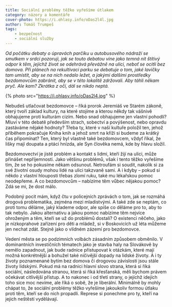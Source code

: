 ```yaml
---
title: Sociální problémy těžko vyřešíme útlakem
category: názory a komentáře
cover-photo: https://i.ohlasy.info/oDas2l4l.jpg
author: Tomáš Trumpeš
tags:
    - bezpečnost
    - sociální služby
---
```


*Od počátku debaty o úpravách parčíku u autobusového nádraží se smutkem v srdci pozoruji, jak se touto debatou vine jako temná nit štítivý odpor k těm, jejichž život se odehrává převážně na ulici, neboť se ocitli bez domova. Při plánech na rekultivaci parku se debatuje o tom, jaké lavičky tam umístit, aby se na nich nedalo ležet, a jakými dalšími prostředky bezdomovcům zabránit, aby se v této lokalitě zdržovali. Aby táhli někam pryč. Ale kam? Zkrátka z očí, dál se nikdo neptá.*

{% photo src="https://i.ohlasy.info/oDas2l4.jpg" %}

Nebudeš utlačovat bezdomovce – říká prorok Jeremiáš ve Starém zákoně, který tvoří základ kultury, na které stojíme a kterou někdy tak vášnivě obhajujeme proti kulturám cizím. Nebo snad obhajujeme jen vlastní pohodlí? Mluví v této debatě především strach, sobectví a povýšenost, nebo opravdu zastáváme nějaké hodnoty? Třeba ty, které v naší kultuře položil ten, jehož příběhem pokračuje Kniha knih a jehož smrt na kříži si budeme za krátký čas připomínat? Ten, který byl vlastně také bezdomovcem, vždyť říkal, že lišky mají doupata a ptáci hnízda, ale Syn člověka nemá, kde by hlavu složil.

Bezdomovectví je jistě problém a kontakt s lidmi, kteří žijí na ulici, může přinášet nepříjemnosti. Jako většinu problémů, však i tento těžko vyřešíme tím, že se ho pokusíme někam odsunout. Netroufám si soudit, nakolik si za své životní osudy mohou lidé na ulici takzvaně sami. A i kdyby – pokud si někdo z vlastní hlouposti třebas zlomí ruku, také mu lékařskou pomoc neodepřeme. A co bezdomovcům – nabízíme těm vůbec nějakou pomoc? Zdá se mi, že dost málo. 

Podobný pocit mám, když čtu v policejních zprávách o tom, jak se rozmáhá drogová problematika, zejména mezi mladistvými. A také zde se neptám, co proti tomu děláme, jaký klademe odpor, ale spíše co děláme pro to, aby to tak nebylo. Jakou alternativu a jakou pomoc nabízíme těm nejvíce ohroženým a těm, kteří se už do problémů dostali? O existenci něčeho, jako je nízkoprahové zařízení pro děti a mládež, si v Boskovicích už léta můžeme jen nechat zdát. Stejně jako o vlídném zázemí pro bezdomovce.

Vedení města se po podzimních volbách zásadním způsobem obměnilo. V dominantních investičních tématech jako je stavba haly na Slovákově by nemělo zapadnout, jak bude radnice přistupovat k otázkám, které mají možná konkrétnější a bohužel také ničivější dopady na lidské životy. A i ty životy poznamenané bytím bez domova či drogovou závislostí jsou stále životy lidskými. Pokud má na radnici hlavní slovo strana, která si říká sociální, následována stranou, která si říká křesťanská, měli bychom právem očekávat citlivější přístup. A to nakonec i od třetí strany, o jejíchž idejích toho sice moc nevíme, ale říká o sobě, že je liberální. Minimálně by mohly chápat to, že sociální problémy těžko vyřešíme jakoukoliv formou útlaku proti těm, kteří se do nich propadli. Represe si ponechme pro ty, kteří na jejich neštěstí vydělávají.
